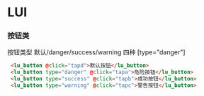 # LUI
### 按钮类
<p>按钮类型 默认/danger/success/warning 四种 [type="danger"]</p>

```html
 <lu_button @click="tapd">默认按钮</lu_button>
 <lu_button type="danger" @click="tapa">危险按钮</lu_button>
 <lu_button type="success" @click="tapb">成功按钮</lu_button>
 <lu_button type="warning" @click="tapc">警告按钮</lu_button>
```
